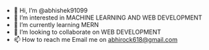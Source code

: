 - 👋 Hi, I’m @abhishek91099
- 👀 I’m interested in MACHINE LEARNING AND WEB DEVELOPMENT
- 🌱 I’m currently learning MERN
- 💞️ I’m looking to collaborate on WEB DEVELOPMENT
- 📫 How to reach me Email me on abhirock618@gmail.com

<!---
abhishek91099/abhishek91099 is a ✨ special ✨ repository because its `README.md` (this file) appears on your GitHub profile.
You can click the Preview link to take a look at your changes.
--->
